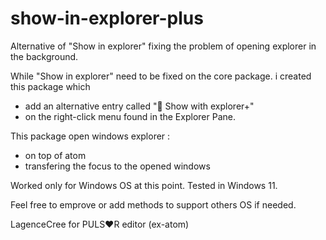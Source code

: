 # show-in-explorer-plus

Alternative of "Show in explorer" fixing the problem of opening explorer in the background.

While "Show in explorer" need to be fixed on the core package.
i created this package which 
- add an alternative entry called "📂 Show with explorer+"
- on the right-click menu found in the Explorer Pane.

This package open windows explorer :
- on top of atom
- transfering the focus to the opened windows

Worked only for Windows OS at this point.
Tested in Windows 11.

Feel free to emprove or add methods to support others OS if needed.

LagenceCree for PULS❤️R editor (ex-atom)
